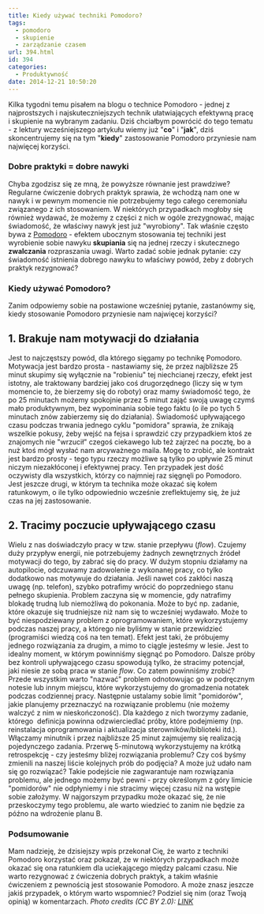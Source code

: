 ```yaml
---
title: Kiedy używać techniki Pomodoro?
tags:
  - pomodoro
  - skupienie
  - zarządzanie czasem
url: 394.html
id: 394
categories:
  - Produktywność
date: 2014-12-21 10:50:20
---
```


Kilka tygodni temu pisałem na blogu o technice Pomodoro - jednej z najprostszych i najskuteczniejszych technik ułatwiających efektywną pracę i skupienie na wybranym zadaniu. Dziś chciałbym powrócić do tego tematu - z lektury wcześniejszego artykułu wiemy już "**co**" i "**jak**", dziś skoncentrujemy się na tym "**kiedy**" zastosowanie Pomodoro przyniesie nam najwięcej korzyści.

### Dobre praktyki = dobre nawyki

Chyba zgodzisz się ze mną, że powyższe równanie jest prawdziwe? Regularne ćwiczenie dobrych praktyk sprawia, że wchodzą nam one w nawyk i w pewnym momencie nie potrzebujemy tego całego ceremoniału związanego z ich stosowaniem. W niektórych przypadkach mogłoby się również wydawać, że możemy z części z nich w ogóle zrezygnować, mając świadomość, że właściwy nawyk jest już "wyrobiony". Tak właśnie często bywa z [Pomodoro](http://zdyscyplinowany.pl/technika-pomodoro-poprawa-produktywnosci-25-minut/ "Technika Pomodoro, czyli poprawa produktywności w 25 minut") \- efektem ubocznym stosowania tej techniki jest wyrobienie sobie nawyku **skupiania** się na jednej rzeczy i skutecznego **zwalczania** rozpraszania uwagi. Warto zadać sobie jednak pytanie: czy świadomość istnienia dobrego nawyku to właściwy powód, żeby z dobrych praktyk rezygnować?

### Kiedy używać Pomodoro?

Zanim odpowiemy sobie na postawione wcześniej pytanie, zastanówmy się, kiedy stosowanie Pomodoro przyniesie nam najwięcej korzyści?

1\. Brakuje nam motywacji do działania
--------------------------------------

Jest to najczęstszy powód, dla którego sięgamy po technikę Pomodoro. Motywacja jest bardzo prosta - nastawiamy się, że przez najbliższe 25 minut skupimy się wyłącznie na "robieniu" tej niechcianej rzeczy, efekt jest istotny, ale traktowany bardziej jako coś drugorzędnego (liczy się w tym momencie to, że bierzemy się do roboty) oraz mamy świadomość tego, że po 25 minutach możemy spokojnie przez 5 minut zająć swoją uwagę czymś mało produktywnym, bez wypominania sobie tego faktu (o ile po tych 5 minutach znów zabierzemy się do działania). Świadomość upływającego czasu podczas trwania jednego cyklu "pomidora" sprawia, że znikają wszelkie pokusy, żeby wejść na fejsa i sprawdzić czy przypadkiem ktoś ze znajomych nie "wrzucił" czegoś ciekawego lub też zajrzeć na pocztę, bo a nuż ktoś mógł wysłać nam arcyważnego maila. Mogę to zrobić, ale kontrakt jest bardzo prosty - tego typu rzeczy możliwe są tylko po upływie 25 minut niczym niezakłóconej i efektywnej pracy. Ten przypadek jest dość oczywisty dla wszystkich, którzy co najmniej raz sięgnęli po Pomodoro. Jest jeszcze drugi, w którym ta technika może okazać się kołem ratunkowym, o ile tylko odpowiednio wcześnie zreflektujemy się, że już czas na jej zastosowanie.

2\. Tracimy poczucie upływającego czasu
---------------------------------------

Wielu z nas doświadczyło pracy w tzw. stanie przepływu (_flow_). Czujemy duży przypływ energii, nie potrzebujemy żadnych zewnętrznych źródeł motywacji do tego, by zabrać się do pracy. W dużym stopniu działamy na autopilocie, odczuwamy zadowolenie z wykonanej pracy, co tylko dodatkowo nas motywuje do działania. Jeśli nawet coś zakłóci naszą uwagę (np. telefon), szybko potrafimy wrócić do poprzedniego stanu pełnego skupienia. Problem zaczyna się w momencie, gdy natrafimy blokadę trudną lub niemożliwą do pokonania. Może to być np. zadanie, które okazuje się trudniejsze niż nam się to wcześniej wydawało. Może to być niespodziewany problem z oprogramowaniem, które wykorzystujemy podczas naszej pracy, a którego nie byliśmy w stanie przewidzieć (programiści wiedzą coś na ten temat). Efekt jest taki, że próbujemy jednego rozwiązania za drugim, a mimo to ciągle jesteśmy w lesie. Jest to idealny moment, w którym powinniśmy sięgnąć po Pomodoro. Dalsze próby bez kontroli upływającego czasu spowodują tylko, że stracimy potencjał, jaki niesie ze sobą praca w stanie _flow_. Co zatem powinniśmy zrobić? Przede wszystkim warto "nazwać" problem odnotowując go w podręcznym notesie lub innym miejscu, które wykorzystujemy do gromadzenia notatek podczas codziennej pracy. Następnie ustalamy sobie limit "pomidorów", jakie planujemy przeznaczyć na rozwiązanie problemu (nie możemy walczyć z nim w nieskończoność). Dla każdego z nich tworzymy zadanie, którego  definicja powinna odzwierciedlać próby, które podejmiemy (np. reinstalacja oprogramowania i aktualizacja sterowników/biblioteki itd.). Włączamy minutnik i przez najbliższe 25 minut zajmujemy się realizacją pojedynczego zadania. Przerwę 5-minutową wykorzystujemy na krótką retrospekcję - czy jesteśmy bliżej rozwiązania problemu? Czy coś byśmy zmienili na naszej liście kolejnych prób do podjęcia? A może już udało nam się go rozwiązać? Takie podejście nie zagwarantuje nam rozwiązania problemu, ale jednego możemy być pewni - przy określonym z góry limicie "pomidorów" nie odpłyniemy i nie stracimy więcej czasu niż na wstępie sobie założymy. W najgorszym przypadku może okazać się, że nie przeskoczymy tego problemu, ale warto wiedzieć to zanim nie będzie za późno na wdrożenie planu B.

### Podsumowanie

Mam nadzieję, że dzisiejszy wpis przekonał Cię, że warto z techniki Pomodoro korzystać oraz pokazał, że w niektórych przypadkach może okazać się ona ratunkiem dla uciekającego między palcami czasu. Nie warto rezygnować z ćwiczenia dobrych praktyk, a takim właśnie ćwiczeniem z pewnością jest stosowanie Pomodoro. A może znasz jeszcze jakiś przypadek, o którym warto wspomnieć? Podziel się nim (oraz Twoją opinią) w komentarzach. _Photo credits (CC BY 2.0): [LINK](http://www.flickr.com/photos/callion/5525638094)_